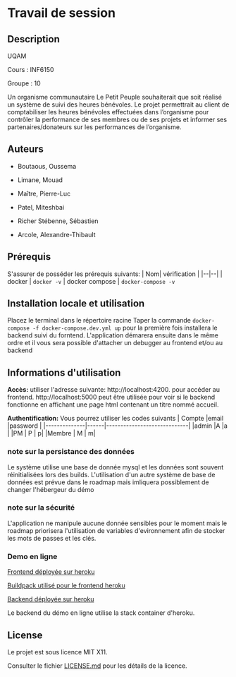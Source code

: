 # Travail de session

## Description

UQAM

Cours : INF6150

Groupe : 10

Un organisme communautaire Le Petit Peuple souhaiterait que soit réalisé un système de suivi des heures bénévoles. Le projet permettrait au client de comptabiliser les heures bénévoles effectuées dans l’organisme pour contrôler la performance de ses membres ou de ses projets et informer ses partenaires/donateurs sur les performances de l’organisme.

## Auteurs

- Boutaous, Oussema

- Limane, Mouad

- Maître, Pierre-Luc

- Patel, Miteshbai

- Richer Stébenne, Sébastien

- Arcole, Alexandre-Thibault

## Prérequis

S'assurer de posséder les prérequis suivants:
| Nom| vérification |
|--|--|
| docker | `docker -v`
| docker compose | `docker-compose -v`

## Installation locale et utilisation

Placez le terminal dans le répertoire racine
Taper la commande `docker-compose -f docker-compose.dev.yml up` pour la première fois installera le backend suivi du forntend.
L'application démarera ensuite dans le même ordre et il vous sera possible d'attacher un debugger au frontend et/ou au backend

## Informations d'utilisation

**Accès:** utiliser l'adresse suivante: http://localhost:4200. pour accéder au frontend.
http://localhost:5000 peut être utilisée pour voir si le backend fonctionne en affichant une page html
contenant un titre nommé accueil.

**Authentification:** Vous pourrez utiliser les codes suivants
| Compte |email |password |
|--------------|------|-----------------------------|
|admin |A |a |
|PM | P | p|
|Membre | M | m|

### note sur la persistance des données

Le système utilise une base de donnée mysql et les données sont souvent réinitialisées lors des builds.
L'utilisation d'un autre système de base de données est prévue dans le roadmap mais imliquera possiblement de changer l'hébergeur du démo

### note sur la sécurité

L'application ne manipule aucune donnée sensibles pour le moment mais le roadmap priorisera l'utilisation de variables d'evironnement afin de stocker les mots de passes et les clés.

### Demo en ligne

[Frontend déployée sur heroku](https://pcube-frontend.herokuapp.com/)

[Buildpack utilisé pour le frontend heroku](https://github.com/ueisd/PCUBE-front-buildpack)

[Backend déployée sur heroku](https://pcube-backend.herokuapp.com/)

Le backend du démo en ligne utilise la stack container d'heroku.

## License

Le projet est sous licence MIT X11.

Consulter le fichier [LICENSE.md](LICENSE.md) pour les détails de la licence.
